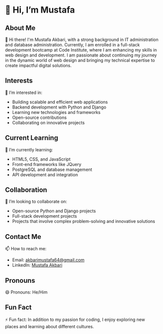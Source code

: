# 👋 Hi, I’m Mustafa

## About Me

👋 Hi there! I'm Mustafa Akbari, with a strong background in IT administration and database administration. Currently, I am enrolled in a full-stack development bootcamp at Code Institute, where I am enhancing my skills in web design and development. I am passionate about continuing my journey in the dynamic world of web design and bringing my technical expertise to create impactful digital solutions.

## Interests

👀 I’m interested in:
- Building scalable and efficient web applications
- Backend development with Python and Django
- Learning new technologies and frameworks
- Open-source contributions
- Collaborating on innovative projects

## Current Learning

🌱 I’m currently learning:
- HTML5, CSS, and JavaScript
- Front-end frameworks like JQuery
- PostgreSQL and database management
- API development and integration

## Collaboration

💞️ I’m looking to collaborate on:
- Open-source Python and Django projects
- Full-stack development projects
- Projects that involve complex problem-solving and innovative solutions

## Contact Me

📫 How to reach me:
- Email: akbarimustafa64@gmail.com
- LinkedIn: [Mustafa Akbari](https://www.linkedin.com/in/mustafa-akbari-289543219/)

## Pronouns

😄 Pronouns: He/Him

## Fun Fact

⚡ Fun fact: In addition to my passion for coding, I enjoy exploring new places and learning about different cultures.


<!---
ci-mustafa/ci-mustafa is a ✨ special ✨ repository because its `README.md` (this file) appears on your GitHub profile.
You can click the Preview link to take a look at your changes.
--->
